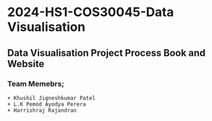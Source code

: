 # 2024-HS1-COS30045-Data Visualisation

## Data Visualisation Project Process Book and Website

### Team Memebrs;

    + Khushil Jigneshkumar Patel 
    + L.K Pemod Ayodya Perera
    + Harrishraj Rajandran
